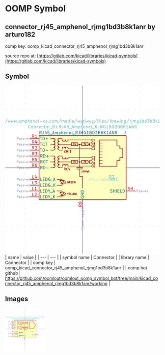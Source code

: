 # OOMP Symbol  
## connector_rj45_amphenol_rjmg1bd3b8k1anr  by arturo182  
  
oomp key: oomp_kicad_connector_rj45_amphenol_rjmg1bd3b8k1anr  
  
source repo at: [https://gitlab.com/kicad/libraries/kicad-symbols](https://gitlab.com/kicad/libraries/kicad-symbols)  
## Symbol  
  
[![working.png](working_600.png)](working.png)  
| name | value | 
| --- | --- | 
| symbol name | Connector | 
| library name | Connector | 
| oomp key | oomp_kicad_connector_rj45_amphenol_rjmg1bd3b8k1anr | 
| oomp bot github | https://github.com/oomlout/oomlout_oomp_symbol_bot/tree/main/kicad_connector_rj45_amphenol_rjmg1bd3b8k1anr/working | 
## Images  
  
[![working.png](working_140.png)](working.png)  
